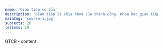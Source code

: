 ```yaml
---
name: 'Giao tiếp cơ bản'
description: 'Giao tiếp là chìa khoá của thành công. Khoá học giao tiếp chú tâm vào cách bạn giao tiếp sao cho thật giống người Trung nhất có thể.'
mainImg: 'course-1.jpg'
subjects: 26
lessons: 10
---
```

GTCB - content